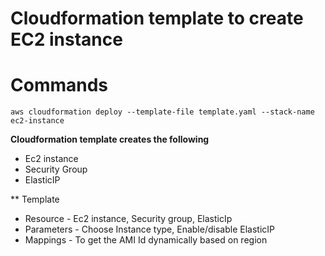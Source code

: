 # Cloudformation template to create EC2 instance

# Commands
```
aws cloudformation deploy --template-file template.yaml --stack-name ec2-instance
```

**Cloudformation template creates the following**
* Ec2 instance
* Security Group
* ElasticIP

** Template
* Resource - Ec2 instance, Security group, ElasticIp
* Parameters - Choose Instance type, Enable/disable ElasticIP
* Mappings - To get the AMI Id dynamically based on region 
